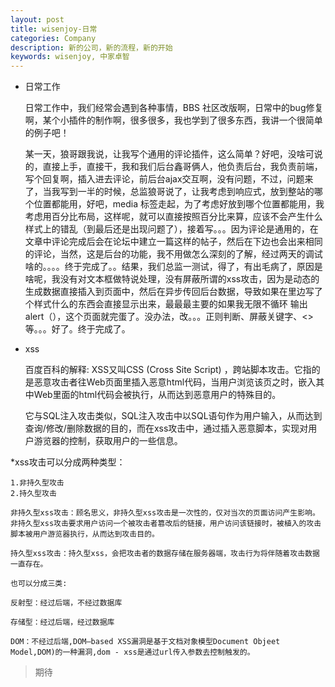 ```yaml
---
layout: post
title: wisenjoy-日常
categories: Company
description: 新的公司，新的流程，新的开始
keywords: wisenjoy, 中家卓智
---
```


* 日常工作

  日常工作中，我们经常会遇到各种事情，BBS 社区改版啊，日常中的bug修复啊，某个小插件的制作啊，很多很多，我也学到了很多东西，我讲一个很简单的例子吧！

  某一天，狼哥跟我说，让我写个通用的评论插件，这么简单？好吧，没啥可说的，直接上手，直接干，我和我们后台鑫哥俩人，他负责后台，我负责前端，写个回复啊，插入进去评论，前后台ajax交互啊，没有问题，不过，问题来了，当我写到一半的时候，总监狼哥说了，让我考虑到响应式，放到整站的哪个位置都能用，好吧，media 标签走起，为了考虑好放到哪个位置都能用，我考虑用百分比布局，这样呢，就可以直接按照百分比来算，应该不会产生什么样式上的错乱（到最后还是出现问题了），接着写。。。因为评论是通用的，在文章中评论完成后会在论坛中建立一篇这样的帖子，然后在下边也会出来相同的评论，当然，这是后台的功能，我不用做怎么深刻的了解，经过两天的调试啥的。。。。终于完成了。。结果，我们总监一测试，得了，有出毛病了，原因是啥呢，我没有对文本框做特说处理，没有屏蔽所谓的xss攻击，因为是动态的生成数据直接插入到页面中，然后在异步传回后台数据，导致如果在里边写了个样式什么的东西会直接显示出来，最最最主要的如果我无限不循环 输出 alert（），这个页面就完蛋了。没办法，改。。。正则判断、屏蔽关键字、<> 等。。。好了。终于完成了。

* xss

	百度百科的解释: XSS又叫CSS  (Cross Site Script) ，跨站脚本攻击。它指的是恶意攻击者往Web页面里插入恶意html代码，当用户浏览该页之时，嵌入其中Web里面的html代码会被执行，从而达到恶意用户的特殊目的。

	它与SQL注入攻击类似，SQL注入攻击中以SQL语句作为用户输入，从而达到查询/修改/删除数据的目的，而在xss攻击中，通过插入恶意脚本，实现对用户游览器的控制，获取用户的一些信息。

*xss攻击可以分成两种类型：

	1.非持久型攻击
	2.持久型攻击

	非持久型xss攻击：顾名思义，非持久型xss攻击是一次性的，仅对当次的页面访问产生影响。非持久型xss攻击要求用户访问一个被攻击者篡改后的链接，用户访问该链接时，被植入的攻击脚本被用户游览器执行，从而达到攻击目的。

	持久型xss攻击：持久型xss，会把攻击者的数据存储在服务器端，攻击行为将伴随着攻击数据一直存在。

	也可以分成三类:

	反射型：经过后端，不经过数据库

	存储型：经过后端，经过数据库

	DOM：不经过后端,DOM—based XSS漏洞是基于文档对象模型Document Objeet Model,DOM)的一种漏洞,dom - xss是通过url传入参数去控制触发的。


	
> 期待